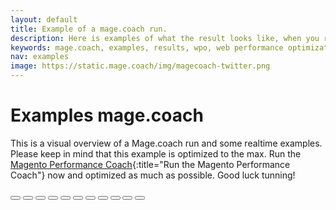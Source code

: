 ```yaml
---
layout: default
title: Example of a mage.coach run.
description: Here is examples of what the result looks like, when you run sitespeed.io.
keywords: mage.coach, examples, results, wpo, web performance optimization
nav: examples
image: https://static.mage.coach/img/magecoach-twitter.png
---
```


# Examples mage.coach

This is a visual overview of a Mage.coach run and some realtime examples. Please keep in mind that this example is optimized to the max. Run the [Magento Performance Coach](https://run.mage.coach/){:title="Run the Magento Performance Coach"} now and optimized as much as possible. Good luck tunning! 

<div>
  <amp-carousel id="carousel-with-carousel-preview" width="400" height="375" layout="responsive" type="slides">
    <amp-img src="https://static.mage.coach/img/example/magecoach-hero.jpg"
      width="400" height="375" layout="responsive" alt="a sample image"></amp-img>
    <amp-img src="https://static.mage.coach/img/example/magecoach-hero-toplist.jpg" width="400" height="375" layout="responsive" alt="a sample image"></amp-img>
    <amp-img src="https://static.mage.coach/img/example/magecoach-hero-summary.jpg" width="400" height="375" layout="responsive" alt="a sample image"></amp-img>
    <amp-img src="https://static.mage.coach/img/example/magecoach-hero-summary-detail.jpg" width="400" height="375" layout="responsive" alt="a sample image"></amp-img>
    <amp-img src="https://static.mage.coach/img/example/magecoach-hero-pages.jpg" width="400" height="375" layout="responsive" alt="a sample image"></amp-img>
    <amp-img src="https://static.mage.coach/img/example/magecoach-hero-pages-summary.jpg" width="400" height="375" layout="responsive" alt="a sample image"></amp-img>
    <amp-img src="https://static.mage.coach/img/example/magecoach-hero-pages-pagexray.jpg" width="400" height="375" layout="responsive" alt="a sample image"></amp-img>
    <amp-img src="https://static.mage.coach/img/example/magecoach-hero-pages-coach.jpg" width="400" height="375" layout="responsive" alt="a sample image"></amp-img>
    <amp-img src="https://static.mage.coach/img/example/magecoach-hero-pages-browsertime.jpg" width="400" height="375" layout="responsive" alt="a sample image"></amp-img>
    <amp-img src="https://static.mage.coach/img/example/magecoach-hero-domains.jpg" width="400" height="375" layout="responsive" alt="a sample image"></amp-img>
    <amp-img src="https://static.mage.coach/img/example/magecoach-hero-assets.jpg" width="400" height="375" layout="responsive" alt="a sample image"></amp-img>
  </amp-carousel>
  <amp-carousel class="carousel-preview" width="auto" height="48" layout="fixed-height"
    type="carousel">
    <button on="tap:carousel-with-carousel-preview.goToSlide(index=0)">
      <amp-img src="https://static.mage.coach/img/example/magecoach-hero.jpg" width="60" height="40" layout="responsive" alt="a sample image"></amp-img>
    </button>
    <button on="tap:carousel-with-carousel-preview.goToSlide(index=1)">
      <amp-img src="https://static.mage.coach/img/example/magecoach-hero-toplist.jpg" width="60" height="40" layout="responsive" alt="a sample image"></amp-img>
    </button>
    <button on="tap:carousel-with-carousel-preview.goToSlide(index=2)">
      <amp-img src="https://static.mage.coach/img/example/magecoach-hero-summary.jpg" width="60" height="40" layout="responsive" alt="a sample image"></amp-img>
    </button>
    <button on="tap:carousel-with-carousel-preview.goToSlide(index=3)">
      <amp-img src="https://static.mage.coach/img/example/magecoach-hero-summary-detail.jpg" width="60" height="40" layout="responsive" alt="a sample image"></amp-img>
    </button>
    <button on="tap:carousel-with-carousel-preview.goToSlide(index=4)">
      <amp-img src="https://static.mage.coach/img/example/magecoach-hero-pages.jpg" width="60" height="40" layout="responsive" alt="a sample image"></amp-img>
    </button>
    <button on="tap:carousel-with-carousel-preview.goToSlide(index=5)">
      <amp-img src="https://static.mage.coach/img/example/magecoach-hero-pages-summary.jpg" width="60" height="40" layout="responsive" alt="a sample image"></amp-img>
    </button>
    <button on="tap:carousel-with-carousel-preview.goToSlide(index=6)">
      <amp-img src="https://static.mage.coach/img/example/magecoach-hero-pages-pagexray.jpg" width="60" height="40" layout="responsive" alt="a sample image"></amp-img>
    </button>
    <button on="tap:carousel-with-carousel-preview.goToSlide(index=7)">
      <amp-img src="https://static.mage.coach/img/example/magecoach-hero-pages-coach.jpg" width="60" height="40" layout="responsive" alt="a sample image"></amp-img>
    </button>
    <button on="tap:carousel-with-carousel-preview.goToSlide(index=8)">
      <amp-img src="https://static.mage.coach/img/example/magecoach-hero-pages-browsertime.jpg" width="60" height="40" layout="responsive" alt="a sample image"></amp-img>
    </button>
    <button on="tap:carousel-with-carousel-preview.goToSlide(index=9)">
      <amp-img src="https://static.mage.coach/img/example/magecoach-hero-domains.jpg" width="60" height="40" layout="responsive" alt="a sample image"></amp-img>
    </button>
    <button on="tap:carousel-with-carousel-preview.goToSlide(index=10)">
      <amp-img src="https://static.mage.coach/img/example/magecoach-hero-assets.jpg" width="60" height="40" layout="responsive" alt="a sample image"></amp-img>
    </button>
  </amp-carousel>
</div>
